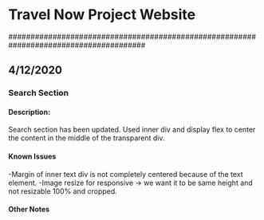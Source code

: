 # Travel Now Project Website
#######################################################################################
## 4/12/2020
### Search Section
#### Description: 
Search section has been updated. Used inner div and display flex to center the content in the middle
of the transparent div.
#### Known Issues
-Margin of inner text div is not completely centered because of the text element.
-Image resize for responsive -> we want it to be same height and not resizable 100% and cropped.
#### Other Notes